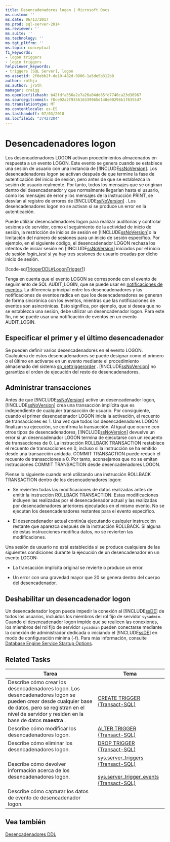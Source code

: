 ```yaml
---
title: Desencadenadores logon | Microsoft Docs
ms.custom: ''
ms.date: 06/13/2017
ms.prod: sql-server-2014
ms.reviewer: ''
ms.suite: ''
ms.technology: ''
ms.tgt_pltfrm: ''
ms.topic: conceptual
f1_keywords:
- logon triggers
- login triggers
helpviewer_keywords:
- triggers [SQL Server], logon
ms.assetid: 2f0ebb2f-de10-482d-9806-1a5de5b312b8
author: rothja
ms.author: jroth
manager: craigg
ms.openlocfilehash: b42fdfa556a2e7a26a04dd85fd7740ca23d36967
ms.sourcegitcommit: f8ce92a2f935616339965d140e00298b1f8355d7
ms.translationtype: MT
ms.contentlocale: es-ES
ms.lasthandoff: 07/03/2018
ms.locfileid: "37427204"
---
```

# <a name="logon-triggers"></a>Desencadenadores logon
  Los desencadenadores LOGON activan procedimientos almacenados en respuesta a un evento LOGON. Este evento se genera cuando se establece una sesión de usuario con una instancia de [!INCLUDE[ssNoVersion](../../includes/ssnoversion-md.md)]. Los desencadenadores logon se activan después de que termine la fase de autenticación del inicio de sesión, pero antes de que se establezca la sesión de usuario realmente. Por tanto, todos los mensajes que se originan dentro del desencadenador y que normalmente llegarían hasta el usuario, como los mensajes de error y los mensajes de la instrucción PRINT, se desvían al registro de errores de [!INCLUDE[ssNoVersion](../../includes/ssnoversion-md.md)] . Los desencadenadores logon no se activan si se produce un error en la autenticación.  
  
 Puede utilizar desencadenadores logon para realizar auditorías y controlar sesiones de servidor, como el seguimiento de la actividad de inicio de sesión, la restricción de inicios de sesión en [!INCLUDE[ssNoVersion](../../includes/ssnoversion-md.md)]o la limitación del número de sesiones para un inicio de sesión específico. Por ejemplo, en el siguiente código, el desencadenador LOGON rechaza los intentos de iniciar sesión en [!INCLUDE[ssNoVersion](../../includes/ssnoversion-md.md)] iniciados por el inicio de sesión *login_test* si ya hay tres sesiones de usuario creadas por dicho inicio de sesión.  
  
 [!code-sql[TriggerDDL#LogonTrigger1](../../snippets/tsql/SQL14/tsql/triggerddl/transact-sql/snippet_create_alter_drop_trigger.sql#logontrigger1)]  
  
 Tenga en cuenta que el evento LOGON se corresponde con el evento de seguimiento de SQL AUDIT_LOGIN, que se puede usar en [notificaciones de eventos](../service-broker/event-notifications.md). La diferencia principal entre los desencadenadores y las notificaciones de eventos radica en que los desencadenadores se generan de forma sincrónica con los eventos, mientras que las notificaciones de eventos son asincrónicas. Esto significa, por ejemplo, que si desea que no se establezca una sesión, debe utilizar un desencadenador logon. Para este fin, no se puede usar una notificación de eventos en un evento AUDIT_LOGIN.  
  
## <a name="specifying-first-and-last-trigger"></a>Especificar el primer y el último desencadenador  
 Se pueden definir varios desencadenadores en el evento LOGON. Cualquiera de estos desencadenadores se puede designar como el primero o el último en activarse en un evento mediante el procedimiento almacenado del sistema [sp_settriggerorder](/sql/relational-databases/system-stored-procedures/sp-settriggerorder-transact-sql) . [!INCLUDE[ssNoVersion](../../includes/ssnoversion-md.md)] no garantiza el orden de ejecución del resto de desencadenadores.  
  
## <a name="managing-transactions"></a>Administrar transacciones  
 Antes de que [!INCLUDE[ssNoVersion](../../includes/ssnoversion-md.md)] active un desencadenador logon, [!INCLUDE[ssNoVersion](../../includes/ssnoversion-md.md)] crea una transacción implícita que es independiente de cualquier transacción de usuario. Por consiguiente, cuando el primer desencadenador LOGON inicia la activación, el recuento de transacciones es 1. Una vez que todos los desencadenadores LOGON finalizan su ejecución, se confirma la transacción. Al igual que ocurre con otros tipos de desencadenadores, [!INCLUDE[ssNoVersion](../../includes/ssnoversion-md.md)] devuelve un error si un desencadenador LOGON termina de ejecutarse con un recuento de transacciones de 0. La instrucción ROLLBACK TRANSACTION restablece el recuento de transacciones en 0, incluso si la instrucción se ha emitido desde una transacción anidada. COMMIT TRANSACTION puede reducir el recuento de transacciones a 0. Por tanto, aconsejamos que no se emitan instrucciones COMMIT TRANSACTION desde desencadenadores LOGON.  
  
 Piense lo siguiente cuando esté utilizando una instrucción ROLLBACK TRANSACTION dentro de los desencadenadores logon:  
  
-   Se revierten todas las modificaciones de datos realizadas antes de emitir la instrucción ROLLBACK TRANSACTION. Estas modificaciones incluyen las realizadas por el desencadenador actual y las realizadas por desencadenadores anteriores ejecutados en el mismo evento. No se ejecutan los desencadenadores restantes para el evento específico.  
  
-   El desencadenador actual continúa ejecutando cualquier instrucción restante que aparezca después de la instrucción ROLLBACK. Si alguna de estas instrucciones modifica datos, no se revierten las modificaciones.  
  
 Una sesión de usuario no está establecida si se produce cualquiera de las siguientes condiciones durante la ejecución de un desencadenador en un evento LOGON:  
  
-   La transacción implícita original se revierte o produce un error.  
  
-   Un error con una gravedad mayor que 20 se genera dentro del cuerpo del desencadenador.  
  
## <a name="disabling-a-logon-trigger"></a>Deshabilitar un desencadenador logon  
 Un desencadenador logon puede impedir la conexión al [!INCLUDE[ssDE](../../../includes/ssde-md.md)] de todos los usuarios, incluidos los miembros del rol fijo de servidor `sysadmin`. Cuando el desencadenador logon impide que se realicen las conexiones, los miembros del rol fijo de servidor `sysadmin` pueden conectarse mediante la conexión de administrador dedicada o iniciando el [!INCLUDE[ssDE](../../../includes/ssde-md.md)] en modo de configuración mínima (-f). Para más información, consulte [Database Engine Service Startup Options](../../database-engine/configure-windows/database-engine-service-startup-options.md).  
  
## <a name="related-tasks"></a>Related Tasks  
  
|Tarea|Tema|  
|----------|-----------|  
|Describe cómo crear los desencadenadores logon. Los desencadenadores logon se pueden crear desde cualquier base de datos, pero se registran en el nivel de servidor y residen en la base de datos **maestra** .|[CREATE TRIGGER &#40;Transact-SQL&#41;](/sql/t-sql/statements/create-trigger-transact-sql)|  
|Describe cómo modificar los desencadenadores logon.|[ALTER TRIGGER &#40;Transact-SQL&#41;](/sql/t-sql/statements/alter-trigger-transact-sql)|  
|Describe cómo eliminar los desencadenadores logon.|[DROP TRIGGER &#40;Transact-SQL&#41;](/sql/t-sql/statements/drop-trigger-transact-sql)|  
|Describe cómo devolver información acerca de los desencadenadores logon.|[sys.server_triggers &#40;Transact-SQL&#41;](/sql/relational-databases/system-catalog-views/sys-server-triggers-transact-sql)<br /><br /> [sys.server_trigger_events &#40;Transact-SQL&#41;](/sql/relational-databases/system-catalog-views/sys-server-trigger-events-transact-sql)|  
|Describe cómo capturar los datos de evento de desencadenador logon.||  
  
## <a name="see-also"></a>Vea también  
 [Desencadenadores DDL](../triggers/ddl-triggers.md)  
  
  
